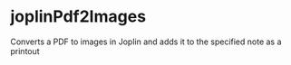 # joplinPdf2Images
Converts a PDF to images in Joplin and adds it to the specified note as a printout
